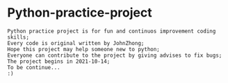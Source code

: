 # Python-practice-project
    Python practice project is for fun and continuos improvement coding skills;
    Every code is original written by JohnZhong;
    Hope this project may help someone new to python;
    Everyone can contribute to the project by giving advises to fix bugs;
    The project begins in 2021-10-14;
    To be continue... 
    :)

